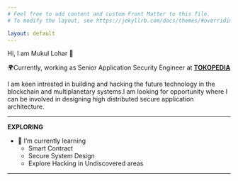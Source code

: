 ```yaml
---
# Feel free to add content and custom Front Matter to this file.
# To modify the layout, see https://jekyllrb.com/docs/themes/#overriding-theme-defaults

layout: default
---
```

Hi, I am Mukul Lohar 👋 

🌍Currently, working as Senior Application Security Engineer at [**TOKOPEDIA**](https://tokopedia.com)

I am keen intrested in building and hacking the future technology in the blockchain and multiplanetary systems.I am looking for opportunity where I can be involved in designing high distributed secure application architecture.

---

**EXPLORING**
- 🌱 I’m currently learning
  - Smart Contract
  - Secure System Design
  - Explore Hacking in Undiscovered areas

---
